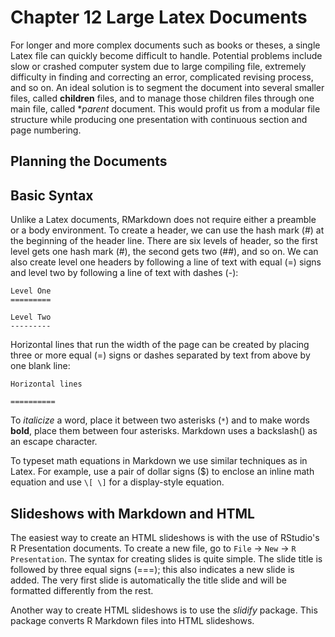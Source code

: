 Chapter 12 Large Latex Documents
===========================================
For longer and more complex documents such as books or theses, a single Latex file can quickly become difficult to handle. Potential problems include slow or crashed computer system due to large compiling file, extremely difficulty in finding and correcting an error, complicated revising process, and so on. An ideal solution is to segment the document into several smaller files, called **children** files, and to manage those children files through one main file, called **parent* document. This would profit us from a modular file structure while producing one presentation with continuous section and page numbering.

## Planning the Documents











## Basic Syntax

Unlike a Latex documents, RMarkdown does not require either a preamble or a body environment. To create a header, we can use the hash mark (\#) at the beginning of the header line. There are six levels of header, so the first level gets one hash mark (\#), the second gets two (\#\#), and so on. We can also create level one headers by following a line of text with equal (=) signs and level two by following a line of text with dashes (-):

`Level One`   
`=========`

`Level Two`  
`---------`

Horizontal lines that run the width of the page can be created by placing three or more equal (=) signs or dashes separated by text from above by one blank line:

`Horizontal lines`

`==========`

To *italicize* a word, place it between two asterisks (`*`) and to make words **bold**, place them between four asterisks. Markdown uses a backslash(\) as an escape character.

To typeset math equations in Markdown we use similar techniques as in Latex. For example, use a pair of dollar signs (\$) to enclose an inline math equation and use `\[ \]` for a display-style equation.

## Slideshows with Markdown and HTML

The easiest way to create an HTML slideshows is with the use of RStudio's R Presentation documents. To create a new file, go to `File` $\rightarrow$ `New` $\rightarrow$ `R Presentation`. The syntax for creating slides is quite simple.  The slide title is followed by three equal signs (===); this also indicates a new slide is added. The very first slide is automatically the title slide and will be formatted differently from the rest. 

Another way to create HTML slideshows is to use the *slidify* package.  This package converts R Markdown files into HTML slideshows. 
